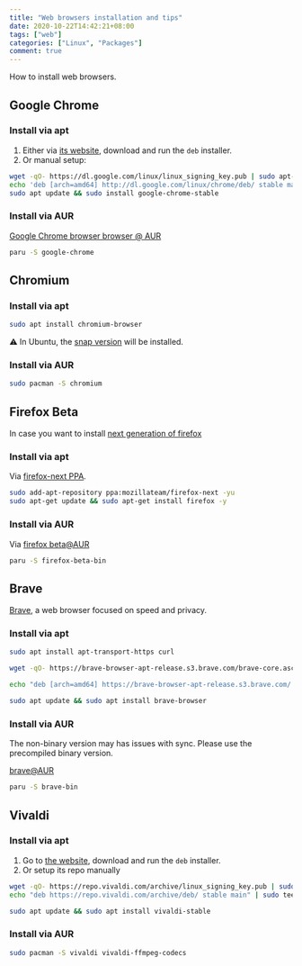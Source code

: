 ```yaml
---
title: "Web browsers installation and tips"
date: 2020-10-22T14:42:21+08:00
tags: ["web"]
categories: ["Linux", "Packages"]
comment: true
---
```


How to install web browsers.

<!--more-->

## Google Chrome

### Install via apt

1. Either via [its website](https://www.google.com/chrome/), download and run the `deb` installer.
2. Or manual setup:

```bash
wget -qO- https://dl.google.com/linux/linux_signing_key.pub | sudo apt-key add -
echo 'deb [arch=amd64] http://dl.google.com/linux/chrome/deb/ stable main' | sudo tee /etc/apt/sources.list.d/google-chrome.list
sudo apt update && sudo install google-chrome-stable
```

### Install via AUR

[Google Chrome browser browser @ AUR](https://aur.archlinux.org/packages/google-chrome/)

```bash
paru -S google-chrome
```

## Chromium

### Install via apt

```bash
sudo apt install chromium-browser
```

⚠️ In Ubuntu, the [snap version](https://snapcraft.io/chromium) will be installed.

### Install via AUR

```bash
sudo pacman -S chromium
```

## Firefox Beta

In case you want to install [next generation of firefox](https://www.mozilla.org/zh-TW/firefox/channel/desktop/)

### Install via apt

Via [firefox-next PPA](https://launchpad.net/~mozillateam/+archive/ubuntu/firefox-next).

```bash
sudo add-apt-repository ppa:mozillateam/firefox-next -yu
sudo apt-get update && sudo apt-get install firefox -y
```

### Install via AUR

Via [firefox beta@AUR](https://aur.archlinux.org/packages/firefox-beta-bin/)

```bash
paru -S firefox-beta-bin
```

## Brave

[Brave](https://brave.com/), a web browser focused on speed and privacy.

### Install via apt

```bash
sudo apt install apt-transport-https curl

wget -qO- https://brave-browser-apt-release.s3.brave.com/brave-core.asc | sudo tee /etc/apt/trusted.gpg.d/brave-core.asc

echo "deb [arch=amd64] https://brave-browser-apt-release.s3.brave.com/ stable main" | sudo tee /etc/apt/sources.list.d/brave-browser-release.list

sudo apt update && sudo apt install brave-browser
```

### Install via AUR

The non-binary version may has issues with sync. Please use the precompiled binary version.

[brave@AUR](https://aur.archlinux.org/packages/brave-bin/)

```bash
paru -S brave-bin
```
## Vivaldi

### Install via apt

1. Go to [the website](https://vivaldi.com/), download and run the `deb` installer.
2. Or setup its repo manually
```bash
wget -qO- https://repo.vivaldi.com/archive/linux_signing_key.pub | sudo apt-key add -
echo "deb https://repo.vivaldi.com/archive/deb/ stable main" | sudo tee /etc/apt/sources.list.d/vivaldi.list

sudo apt update && sudo apt install vivaldi-stable
```

### Install via AUR

```bash
sudo pacman -S vivaldi vivaldi-ffmpeg-codecs
```
